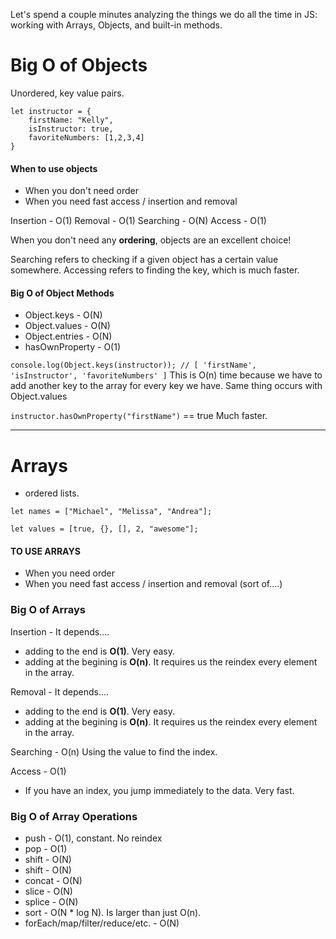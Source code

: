 Let's spend a couple minutes analyzing the things we do all the time in JS: working with Arrays, Objects, and built-in methods.

# Big O of Objects

Unordered, key value pairs.

```
let instructor = {
    firstName: "Kelly",
    isInstructor: true,
    favoriteNumbers: [1,2,3,4]
}
```

#### When to use objects

- When you don't need order
- When you need fast access / insertion and removal

Insertion - O(1)
Removal - O(1)
Searching - O(N)
Access - O(1)

When you don't need any **ordering**, objects are an excellent choice!

Searching refers to checking if a given object has a certain value somewhere.
Accessing refers to finding the key, which is much faster.

#### Big O of Object Methods

- Object.keys - O(N)
- Object.values - O(N)
- Object.entries - O(N)
- hasOwnProperty - O(1)

`console.log(Object.keys(instructor)); // [ 'firstName', 'isInstructor', 'favoriteNumbers' ]`
This is O(n) time because we have to add another key to the array for every key we have.
Same thing occurs with Object.values

`instructor.hasOwnProperty("firstName")` == true
Much faster.

---

# Arrays

- ordered lists.

```
let names = ["Michael", "Melissa", "Andrea"];

let values = [true, {}, [], 2, "awesome"];
```

#### TO USE ARRAYS

- When you need order
- When you need fast access / insertion and removal (sort of....)

### Big O of Arrays

Insertion - It depends....

- adding to the end is **O(1)**. Very easy.
- adding at the begining is **O(n)**. It requires us the reindex every element in the array.

Removal - It depends....

- adding to the end is **O(1)**. Very easy.
- adding at the begining is **O(n)**. It requires us the reindex every element in the array.

Searching - O(n) Using the value to find the index.

Access - O(1)

- If you have an index, you jump immediately to the data. Very fast.

### Big O of Array Operations

- push - O(1), constant. No reindex
- pop - O(1)
- shift - O(N)
- shift - O(N)
- concat - O(N)
- slice - O(N)
- splice - O(N)
- sort - O(N \* log N). Is larger than just O(n).
- forEach/map/filter/reduce/etc. - O(N)
